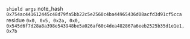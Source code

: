 `shield args`
note_hash
`0x754ac441612445c48d79fa5bb22c5e2560c4ba44965436d08acfd3d91cf5cca`
residue
`0x0, 0x5, 0x2a, 0x0, 0x545d6f7d28a8a398e543948be5a026af60c4dea482867a6eeb2525b35d1e1e1, 0x7b`